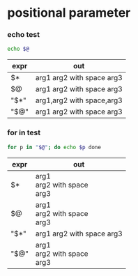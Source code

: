 # positional parameter

### echo test

```bash
echo $@
```

|expr|out|
| --- | --- |
| $*   | arg1 arg2 with space arg3|
| $@   | arg1 arg2 with space arg3|
| "$*" | arg1,arg2 with space,arg3|
| "$@" | arg1 arg2 with space arg3|

### for in test

```bash
for p in "$@"; do echo $p done
```
|expr|out|
| --- | --- |
| $*   | arg1 <br>arg2 with space <br>arg3|
| $@   | arg1 <br>arg2 with space <br>arg3|
| "$*" | arg1 arg2 with space arg3|
| "$@" | arg1 <br>arg2 with space <br>arg3|